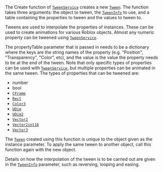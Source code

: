 The Create function of [`TweenService`](https://create.roblox.com/docs/reference/engine/classes/TweenService) creates a new [`Tween`](https://create.roblox.com/docs/reference/engine/classes/Tween).
The function takes three arguments: the object to tween, the
[`TweenInfo`](https://create.roblox.com/docs/reference/engine/datatypes/TweenInfo) to use, and a table containing the properties to
tween and the values to tween to.

Tweens are used to interpolate the properties of instances. These can be
used to create animations for various Roblox objects. Almost any numeric
property can be tweened using [`TweenService`](https://create.roblox.com/docs/reference/engine/classes/TweenService).

The propertyTable parameter that is passed in needs to be a dictionary
where the keys are the string names of the property (e.g. "Position",
"Transparency", "Color", etc), and the value is the value the property
needs to be at the end of the tween. Note that only specific types of
properties can be used with [`TweenService`](https://create.roblox.com/docs/reference/engine/classes/TweenService), but multiple properties
can be animated in the same tween. The types of properties that can be
tweened are:

- number
- bool
- [`CFrame`](https://create.roblox.com/docs/reference/engine/datatypes/CFrame)
- [`Rect`](https://create.roblox.com/docs/reference/engine/datatypes/Rect)
- [`Color3`](https://create.roblox.com/docs/reference/engine/datatypes/Color3)
- [`UDim`](https://create.roblox.com/docs/reference/engine/datatypes/UDim)
- [`UDim2`](https://create.roblox.com/docs/reference/engine/datatypes/UDim2)
- [`Vector2`](https://create.roblox.com/docs/reference/engine/datatypes/Vector2)
- [`Vector2int16`](https://create.roblox.com/docs/reference/engine/datatypes/Vector2int16)
- [`Vector3`](https://create.roblox.com/docs/reference/engine/datatypes/Vector3)

The [`Tween`](https://create.roblox.com/docs/reference/engine/classes/Tween) created using this function is unique to the object
given as the instance parameter. To apply the same tween to another
object, call this function again with the new object.

Details on how the interpolation of the tween is to be carried out are
given in the [`TweenInfo`](https://create.roblox.com/docs/reference/engine/datatypes/TweenInfo) parameter, such as reversing, looping
and easing.